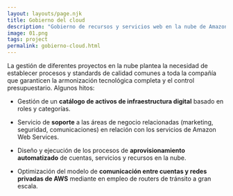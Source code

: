 ```yaml
---
layout: layouts/page.njk
title: Gobierno del cloud
description: "Gobierno de recursos y servicios web en la nube de Amazon Web Services. Aprovisionamiento en cascada con el modelo multicuenta y roles delegados."
image: 01.png
tags: project
permalink: gobierno-cloud.html
---
```


La gestión de diferentes proyectos en la nube plantea la necesidad de establecer procesos y standards de calidad comunes a toda la compañía que garanticen la armonización tecnológica completa y el control presupuestario. Algunos hitos:

- Gestión de un **catálogo de activos de infraestructura digital** basado en roles y categorías.

- Servicio de **soporte** a las áreas de negocio relacionadas (marketing, seguridad, comunicaciones) en relación con los servicios de Amazon Web Services.

- Diseño y ejecución de los procesos de **aprovisionamiento automatizado** de cuentas, servicios y recursos en la nube.

- Optimización del modelo de **comunicación entre cuentas y redes privadas de AWS** mediante en empleo de routers de tránsito a gran escala.
